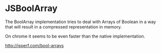 JSBoolArray
===========

The BoolArray implementation tries to deal with Arrays of Boolean in a way that will result in a compressed representation in memory.

On chrome it seems to be even faster than the native implementation.

http://jsperf.com/bool-arrays
